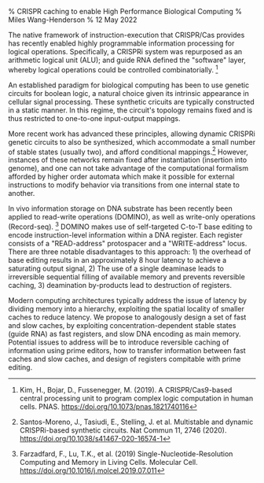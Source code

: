 % CRISPR caching to enable High Performance Biological Computing
% Miles Wang-Henderson
% 12 May 2022

The native framework of instruction-execution that CRISPR/Cas provides has recently enabled highly programmable information processing for logical operations. Specifically, a CRISPRi system was repurposed as an arithmetic logical unit (ALU); and guide RNA defined the "software" layer, whereby logical operations could be controlled combinatorially. [^crisprcpu]

An established paradigm for biological computing has been to use genetic circuits for boolean logic, a natural choice given its intrinsic appearance in cellular signal processing. These synthetic cricuits are typically constructed in a static manner. In this regime, the circuit's topology remains fixed and is thus restricted to one-to-one input-output mappings.

More recent work has advanced these principles, allowing dynamic CRISPRi genetic circuits to also be synthesized, which accommodate a small number of stable states (usually two), and afford conditional mappings.[^crispri] However, instances of these networks remain fixed after instantiation (insertion into genome), and one can not take advantage of the computational formalism afforded by higher order automata which make it possible for external instructions to modify behavior via transitions from one internal state to another.

In vivo information storage on DNA substrate has been recently been applied to read-write operations (DOMINO), as well as write-only operations (Record-seq). [^domino] DOMINO makes use of self-targeted C-to-T base editing to encode instruction-level information within a DNA register. Each register consists of a "READ-address" protospacer and a "WRITE-address" locus. There are three notable disadvantages to this approach: 1) the overhead of base editing results in an approximately 8 hour latency to achieve a saturating output signal, 2) The use of a single deaminase leads to irreversible sequential filling of available memory and prevents reversible caching, 3) deamination by-products lead to destruction of registers.

Modern computing architectures typically address the issue of latency by dividing memory into a hierarchy, exploiting the spatial locality of smaller caches to reduce latency. We propose to analogously design a set of fast and slow caches, by exploiting concentration-dependent stable states (guide RNA) as fast registers, and slow DNA encoding as main memory. Potential issues to address will be to introduce reversible caching of information using prime editors, how to transfer information between fast caches and slow caches, and design of registers compitable with prime editing.

[^crisprcpu]: Kim, H., Bojar, D., Fussenegger, M. (2019). A CRISPR/Cas9-based central processing unit to program complex logic computation in human cells. PNAS. https://doi.org/10.1073/pnas.1821740116
[^crispri]: Santos-Moreno, J., Tasiudi, E., Stelling, J. et al. Multistable and dynamic CRISPRi-based synthetic circuits. Nat Commun 11, 2746 (2020). https://doi.org/10.1038/s41467-020-16574-1
[^domino]: Farzadfard, F., Lu, T.K., et al. (2019) Single-Nucleotide-Resolution Computing and Memory in Living Cells. Molecular Cell. https://doi.org/10.1016/j.molcel.2019.07.011

